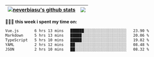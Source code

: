 | <a href="https://github.com/neverbiasu"><img align="center" src="https://github-readme-stats.vercel.app/api?username=neverbiasu&theme=catppuccin_mocha&show_icons=true&hide_border=true&count_private=true" alt="neverbiasu's github stats" /></a> | <a href="https://github.com/neverbiasu"><img align="center" src="https://github-readme-stats.vercel.app/api/top-langs/?username=neverbiasu&theme=catppuccin_mocha&show_icons=true&hide_border=true&layout=compact" /></a> |
| ------------- | ------------- |

👨🏾‍💻 **this week i spent my time on:**
<!--START_SECTION:waka-->

```txt
Vue.js       6 hrs 13 mins   ██████░░░░░░░░░░░░░░░░░░░   23.90 %
Markdown     5 hrs 13 mins   █████░░░░░░░░░░░░░░░░░░░░   20.06 %
TypeScript   5 hrs 10 mins   █████░░░░░░░░░░░░░░░░░░░░   19.82 %
YAML         2 hrs 12 mins   ██░░░░░░░░░░░░░░░░░░░░░░░   08.48 %
JSON         2 hrs 10 mins   ██░░░░░░░░░░░░░░░░░░░░░░░   08.32 %
```

<!--END_SECTION:waka-->
